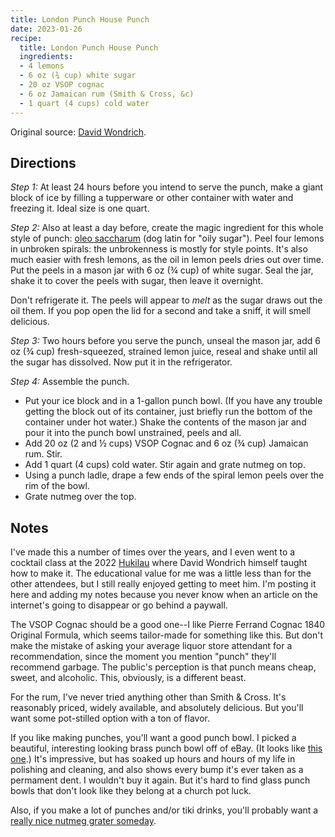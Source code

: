 ```yaml
---
title: London Punch House Punch
date: 2023-01-26
recipe:
  title: London Punch House Punch
  ingredients:
  - 4 lemons
  - 6 oz (¾ cup) white sugar
  - 20 oz VSOP cognac
  - 6 oz Jamaican rum (Smith & Cross, &c)
  - 1 quart (4 cups) cold water
---
```


Original source: [David Wondrich](https://www.thedailybeast.com/whats-the-ultimate-holiday-party-drink-cognac-punch).

## Directions

*Step 1:* At least 24 hours before you intend to serve the punch, make a giant block of ice by filling a tupperware or other container with water and freezing it. Ideal size is one quart.

*Step 2:* Also at least a day before, create the magic ingredient for this whole style of punch: [oleo saccharum](https://www.saveur.com/how-to-make-oleo-saccharum/) (dog latin for "oily sugar"). Peel four lemons in unbroken spirals: the unbrokenness is mostly for style points. It's also much easier with fresh lemons, as the oil in lemon peels dries out over time. Put the peels in a mason jar with 6 oz (¾ cup) of white sugar. Seal the jar, shake it to cover the peels with sugar, then leave it overnight.

Don't refrigerate it. The peels will appear to _melt_ as the sugar draws out the oil them. If you pop open the lid for a second and take a sniff, it will smell delicious.

*Step 3:* Two hours before you serve the punch, unseal the mason jar, add 6 oz (¾ cup) fresh-squeezed, strained lemon juice, reseal and shake until all the sugar has dissolved. Now put it in the refrigerator.

*Step 4:* Assemble the punch.

* Put your ice block and in a 1-gallon punch bowl. (If you have any trouble getting the block out of its container, just briefly run the bottom of the container under hot water.) Shake the contents of the mason jar and pour it into the punch bowl unstrained, peels and all.
* Add 20 oz (2 and ½ cups) VSOP Cognac and 6 oz (¾ cup) Jamaican rum. Stir.
* Add 1 quart (4 cups) cold water. Stir again and grate nutmeg on top.
* Using a punch ladle, drape a few ends of the spiral lemon peels over the rim of the bowl.
* Grate nutmeg over the top.

## Notes

I've made this a number of times over the years, and I even went to a cocktail class at the 2022 [Hukilau](https://www.thehukilau.com/) where David Wondrich himself taught how to make it. The educational value for me was a little less than for the other attendees, but I still really enjoyed getting to meet him. I'm posting it here and adding my notes because you never know when an article on the internet's going to disappear or go behind a paywall.

The VSOP Cognac should be a good one--I like Pierre Ferrand Cognac 1840 Original Formula, which seems tailor-made for something like this. But don't make the mistake of asking your average liquor store attendant for a recommendation, since the moment you mention "punch" they'll recommend garbage. The public's perception is that punch means cheap, sweet, and alcoholic. This, obviously, is a different beast.

For the rum, I've never tried anything other than Smith & Cross. It's reasonably priced, widely available, and absolutely delicious. But you'll want some pot-stilled option with a ton of flavor.

If you like making punches, you'll want a good punch bowl. I picked a beautiful, interesting looking brass punch bowl off of eBay. (It looks like [this one](https://laurelleaffarm.com/brass-punch-set.htm).) It's impressive, but has soaked up hours and hours of my life in polishing and cleaning, and also shows every bump it's ever taken as a permament dent. I wouldn't buy it again. But it's hard to find glass punch bowls that don't look like they belong at a church pot luck.

Also, if you make a lot of punches and/or tiki drinks, you'll probably want a [really nice nutmeg grater someday](https://www.cocktailkingdom.com/wondrich-ashley-nutmeg-grater).
